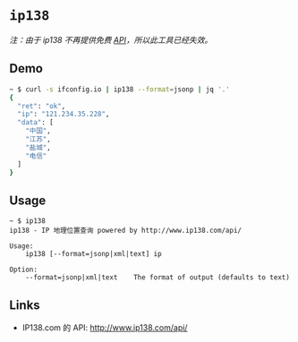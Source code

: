 # `ip138`

_注：由于 ip138 不再提供免费 [API](http://user.ip138.com/ip/)，所以此工具已经失效。_

## Demo

```bash
~ $ curl -s ifconfig.io | ip138 --format=jsonp | jq '.'
{
  "ret": "ok",
  "ip": "121.234.35.228",
  "data": [
    "中国",
    "江苏",
    "盐城",
    "电信"
  ]
}
```

## Usage

``` shell
~ $ ip138
ip138 - IP 地理位置查询 powered by http://www.ip138.com/api/

Usage:
    ip138 [--format=jsonp|xml|text] ip

Option:
    --format=jsonp|xml|text    The format of output (defaults to text)
```

## Links

- IP138.com 的 API: http://www.ip138.com/api/
